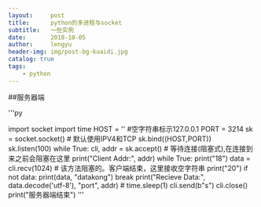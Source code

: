 ```yaml
---
layout:     post
title:      python的多进程与socket
subtitle:   一些实例
date:       2018-10-05
author:     lengyu
header-img: img/post-bg-kuaidi.jpg
catalog: true
tags:
    - python
---
```


##服务器端

'''py

import socket
import time
HOST = ''   #空字符串标示127.0.0.1
PORT = 3214
sk = socket.socket() # 默认使用IPV4和TCP
sk.bind((HOST,PORT))
sk.listen(100)
while True:
    cli, addr = sk.accept()  # 等待连接(阻塞式),在连接到来之前会阻塞在这里
    print("Client Addr:", addr)
    while True:
        print("18")
        data = cli.recv(1024)  # 该方法阻塞的。客户端结束，这里接收空字符串
        print("20")
        if not data:
            print(data, "datakong")
            break
        print("Recieve Data:", data.decode('utf-8'), "port", addr)
        # time.sleep(1)
        cli.send(b"s")
    cli.close()
    print("服务器端结束")
'''
